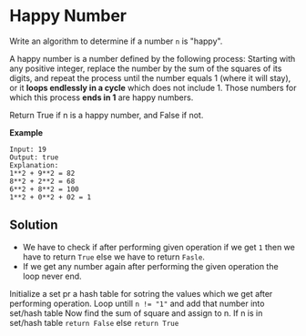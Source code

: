 # Happy Number

Write an algorithm to determine if a number `n` is "happy".

A happy number is a number defined by the following process: Starting with any positive integer, replace the number by the sum of the squares of its digits, and repeat the process until the number equals 1 (where it will stay), or it **loops endlessly in a cycle** which does not include 1. Those numbers for which this process **ends in 1** are happy numbers.

Return True if n is a happy number, and False if not.

**Example**

```
Input: 19
Output: true
Explanation: 
1**2 + 9**2 = 82
8**2 + 2**2 = 68
6**2 + 8**2 = 100
1**2 + 0**2 + 02 = 1
```

## Solution
* We have to check if after performing given operation if we get `1` then we have to return `True` else we have to return `Fasle`.
* If we get any number again after performing the given operation the loop never end.

Initialize a set pr a hash table for sotring the values which we get after performing operation.
Loop untill `n != "1"` and add that number into set/hash table
Now find the sum of square and assign to n.
If n is in set/hash table `return False` else `return True`
